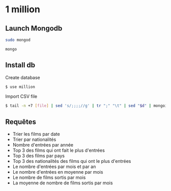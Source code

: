 # 1 million
## Launch Mongodb
```sh
sudo mongod
```
```sh
mongo
```
## Install db
Create database
```sh
$ use million
```
Import CSV file
```sh
$ tail -n +7 [file] | sed 's/;;;;//g' | tr ";" "\t" | sed "$d" | mongoimport --db million --collection films --type tsv --headerline
```

## Requêtes
- Trier les films par date
- Trier par nationalités
- Nombre d'entrées par année
- Top 3 des films qui ont fait le plus d'entrées
- Top 3 des films par pays 
- Top 3 des nationalités des films qui ont le plus d'entrées
- Le nombre d'entrées par mois et par an
- Le nombre d'entrées en moyenne par mois
- Le nombre de films sortis par mois
- La moyenne de nombre de films sortis par mois